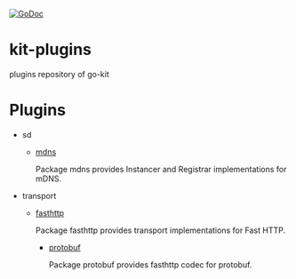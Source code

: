 [![GoDoc](https://godoc.org/github.com/wencan/kit-plugins?status.svg)](https://godoc.org/github.com/wencan/kit-plugins)

# kit-plugins
plugins repository of go-kit

# Plugins

* sd

    * [mdns](https://github.com/wencan/kit-plugins/tree/master/sd/mdns)
    
        Package mdns provides Instancer and Registrar implementations for mDNS.

* transport

    * [fasthttp](https://github.com/wencan/kit-plugins/tree/master/transport/fasthttp)

        Package fasthttp provides transport implementations for Fast HTTP.

        * [protobuf](https://github.com/wencan/kit-plugins/tree/master/transport/fasthttp/protobuf)

            Package protobuf provides fasthttp codec for protobuf.